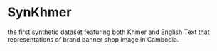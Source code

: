 # SynKhmer
the first synthetic dataset featuring both Khmer and English Text that representations of brand banner shop image in Cambodia.
